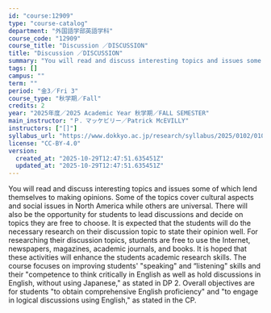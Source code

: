 ```yaml
---
id: "course:12909"
type: "course-catalog"
department: "外国語学部英語学科"
course_code: "12909"
course_title: "Discussion ／DISCUSSION"
title: "Discussion ／DISCUSSION"
summary: "You will read and discuss interesting topics and issues some of which lend themselves to making opinions. Some of the to…"
tags: []
campus: ""
term: ""
period: "金3／Fri 3"
course_type: "秋学期／Fall"
credits: 2
year: "2025年度／2025 Academic Year 秋学期／FALL SEMESTER"
main_instructor: "Ｐ．マッケビリー／Patrick McEVILLY"
instructors: ["[]"]
syllabus_url: "https://www.dokkyo.ac.jp/research/syllabus/2025/0102/0102_12909_ja_JP.html"
license: "CC-BY-4.0"
version:
  created_at: "2025-10-29T12:47:51.635451Z"
  updated_at: "2025-10-29T12:47:51.635451Z"
---
```

You will read and discuss interesting topics and issues some of which lend themselves to making opinions. Some of the topics cover cultural aspects and social issues in North America while others are universal. There will also be the opportunity for students to lead discussions and decide on topics they are free to choose. It is expected that the students will do the necessary research on their discussion topic to state their opinion well. For researching their discussion topics, students are free to use the Internet, newspapers, magazines, academic journals, and books. It is hoped that these activities will enhance the students academic research skills. The course focuses on improving students' "speaking" and “listening" skills and their "competence to think critically in English as well as hold discussions in English, without using Japanese," as stated in DP 2. Overall objectives are for students "to obtain comprehensive English proficiency" and "to engage in logical discussions using English," as stated in the CP.
